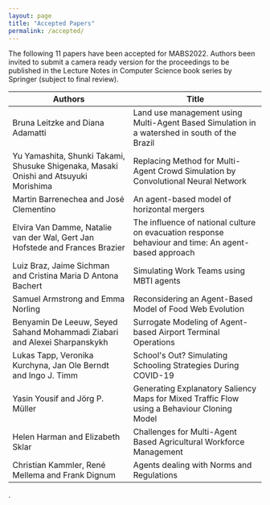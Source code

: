 ```yaml
---
layout: page
title: "Accepted Papers"
permalink: /accepted/
---
```


The following 11 papers have been accepted for MABS2022. Authors been invited to submit a camera ready version for the proceedings to be published in the Lecture Notes in Computer Science book series by Springer (subject to final review).

| Authors | Title |
|-|-|
| Bruna Leitzke and Diana Adamatti | Land use management using Multi-Agent Based Simulation in a watershed in south of the Brazil |
| Yu Yamashita, Shunki Takami, Shusuke Shigenaka, Masaki Onishi and Atsuyuki Morishima | Replacing Method for Multi-Agent Crowd Simulation by Convolutional Neural Network |
| Martin Barrenechea and José Clementino | An agent-based model of horizontal mergers |
| Elvira Van Damme, Natalie van der Wal, Gert Jan Hofstede and Frances Brazier | The influence of national culture on evacuation response behaviour and time: An agent-based approach |
| Luiz Braz, Jaime Sichman and Cristina Maria D Antona Bachert | Simulating Work Teams using MBTI agents |
| Samuel Armstrong and Emma Norling | Reconsidering an Agent-Based Model of Food Web Evolution |
| Benyamin De Leeuw, Seyed Sahand Mohammadi Ziabari and Alexei Sharpanskykh | Surrogate Modeling of Agent-based Airport Terminal Operations |
| Lukas Tapp, Veronika Kurchyna, Jan Ole Berndt and Ingo J. Timm | School's Out? Simulating Schooling Strategies During COVID-19 |
| Yasin Yousif and Jörg P. Müller | Generating Explanatory Saliency Maps for Mixed Traffic Flow using a Behaviour Cloning Model |
| Helen Harman and Elizabeth Sklar | Challenges for Multi-Agent Based Agricultural Workforce Management |
| Christian Kammler, René Mellema and Frank Dignum | Agents dealing with Norms and Regulations |

.
